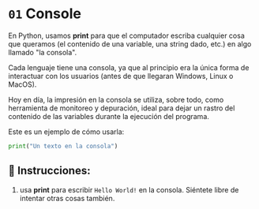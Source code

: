 # `01` Console

En Python, usamos **print** para que el computador escriba cualquier cosa que queramos (el contenido de una variable, una string dado, etc.) en algo llamado "la consola".

Cada lenguaje tiene una consola, ya que al principio era la única forma de interactuar con los usuarios (antes de que llegaran Windows, Linux o MacOS).

Hoy en día, la impresión en la consola se utiliza, sobre todo, como herramienta de monitoreo y depuración, ideal para dejar un rastro del contenido de las variables durante la ejecución del programa.

Este es un ejemplo de cómo usarla:

```py
print("Un texto en la consola")
```

## 📝 Instrucciones:

1. usa **print** para escribir `Hello World!` en la consola. Siéntete libre de intentar otras cosas también.




